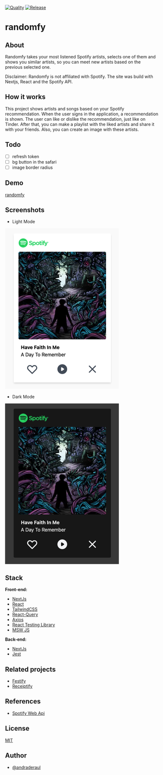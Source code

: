 [![Quality](https://github.com/andraderaul/random-fy/actions/workflows/quality.yml/badge.svg)](https://github.com/andraderaul/random-fy/actions/workflows/quality.yml) [![Release](https://github.com/andraderaul/random-fy/actions/workflows/release.yml/badge.svg)](https://github.com/andraderaul/random-fy/actions/workflows/release.yml)

# randomfy

## About

Randomfy takes your most listened Spotify artists, selects one of them and shows you similar artists, so you can meet new artists based on the previous selected one.

Disclaimer: Randomfy is not affiliated with Spotify. The site was build with Nextjs, React and the Spotify API.

## How it works

This project shows artists and songs based on your Spotify recommendation. When the user signs in the application, a recommendation is shown. The user can like or dislike the recommendation, just like on Tinder. After that, you can make a playlist with the liked artists and share it with your friends. Also, you can create an image with these artists.

## Todo

- [ ] refresh token
- [ ] bg button in the safari
- [ ] image border radius

## Demo

[randomfy](https://random-fy.vercel.app/)

## Screenshots

- Light Mode

![randomfy screen light mode](./public/screenshots/2.png)

- Dark Mode

![randomfy screen dark mode](./public/screenshots/1.png)

## Stack

**Front-end:**

- [NextJs](https://nextjs.org/docs)
- [React](https://pt-br.reactjs.org/docs/getting-started.html)
- [TailwindCSS](https://tailwindcss.com/docs/)
- [React-Query](https://react-query.tanstack.com/)
- [Axios](https://github.com/axios/axios)
- [React Testing Library](https://testing-library.com/docs/react-testing-library/intro/)
- [MSW JS](https://mswjs.io/)

**Back-end:**

- [NextJs](https://nextjs.org/docs)
- [Jest](https://jestjs.io/)

## Related projects

- [Festify](https://salty-beach-42139.herokuapp.com/)
- [Receiptify](https://receiptify.herokuapp.com/)

## References

- [Spotify Web Api](https://developer.spotify.com/documentation/web-api/reference)

## License

[MIT](./LICENSE)

## Author

- [@andraderaul](https://github.com/andraderaul)
